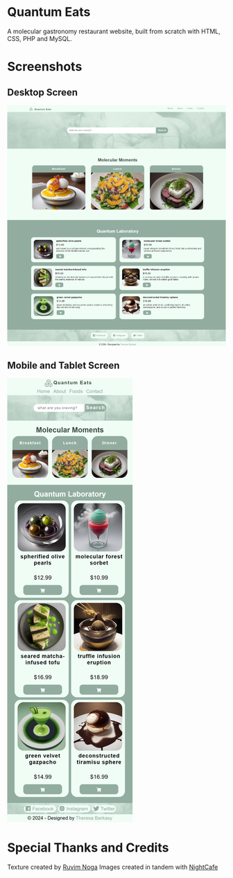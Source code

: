 # Quantum Eats
A molecular gastronomy restaurant website, built from scratch with HTML, CSS, PHP and MySQL.

# Screenshots
## Desktop Screen
![Homepage](screenshots/quantum-eats-desktop-homepage.png)
## Mobile and Tablet Screen
![Homepage](screenshots/quantum-eats-mobile-homepage.png)

# Special Thanks and Credits
<!-- Search Background -->
Texture created by [Ruvim Noga](https://unsplash.com/photos/blue-red-and-black-smoke-digital-wallpaper-pazM9TQJ2Ck)
Images created in tandem with [NightCafe](https://creator.nightcafe.studio/studio?gad_source=1&gclid=Cj0KCQiAkeSsBhDUARIsAK3tiefTHhVQ8K37DRBvgTOkNnGutCEnVwfhuzfUbjuPM8Z5NQLk45NXoosaAozNEALw_wcB)
  
  <!-- 
  Front End
  http://localhost/Quantum-Eats/index.html
  Back End
  http://localhost/Quantum-Eats/admin/ 
   -->